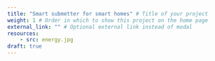 ```yaml
---
title: "Smart submetter for smart homes" # Title of your project
weight: 1 # Order in which to show this project on the home page
external_link: "" # Optional external link instead of modal
resources:
    - src: energy.jpg
draft: true
---
```

